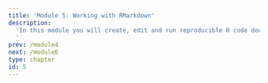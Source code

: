 ```yaml
---
title: 'Module 5: Working with RMarkdown'
description:
  'In this module you will create, edit and run reproducible R code documents using RMarkdown.
  '
prev: /module4
next: /module6
type: chapter
id: 5
---
```


<exercise id="0" title="Learning Outcomes" type="slides">

<slides source="chapter5_00_learning_outcomes">
</slides>

</exercise>

<exercise id="1" title="Introduction to RStudio" type="slides">

<slides source="chapter5_01_introduction_to_Rstudio">
</slides>

</exercise>

<exercise id="2" title="Creating an Rmd file" type="slides">

<slides source="chapter5_02_creating_an_Rmd_file">
</slides>

</exercise>

<exercise id="3" title="Creating a Presentation" type="slides">

<slides source="chapter5_03_creating_a_presentation.md">
</slides>

</exercise>

<exercise id="4" title="Creating an R Project" type="slides">

<slides source="chapter5_04_R_project">
</slides>

</exercise>


<exercise id="5" title="Summary and Conclusions" type="slides">

<slides source="chapter5_05_summary_and_conclusions">
</slides>

</exercise>